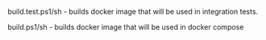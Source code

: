 
build.test.ps1/sh - builds docker image that will be used in integration tests.

build.ps1/sh - builds docker image that will be used in docker compose